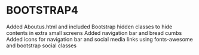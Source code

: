 # BOOTSTRAP4

Added Aboutus.html and included Bootstrap hidden classes to hide contents in extra small screens
Added navigation bar and bread cumbs
Added icons for navigation bar and social media links using fonts-awesome and bootstrap social classes
